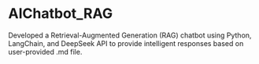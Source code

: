 # AIChatbot_RAG
Developed a Retrieval-Augmented Generation (RAG) chatbot using Python, LangChain, and DeepSeek API to provide intelligent responses based on user-provided .md file.
